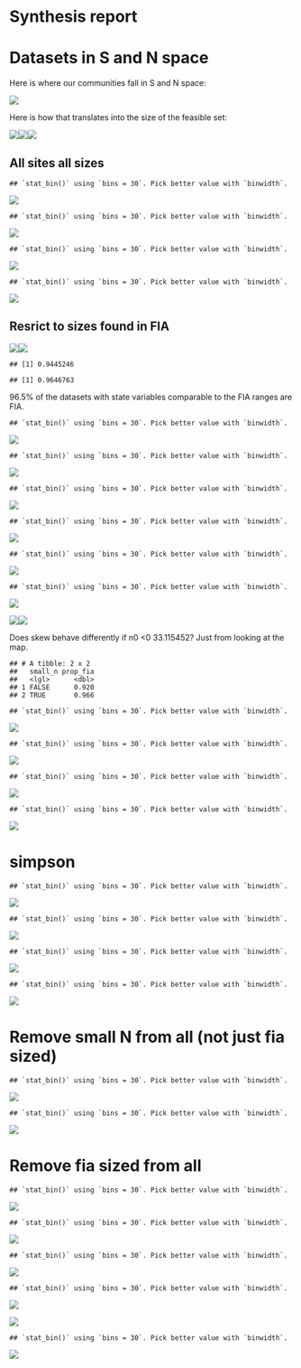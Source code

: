 Synthesis report
================

# Datasets in S and N space

Here is where our communities fall in S and N space:

![](fia_v_portal_files/figure-gfm/datasets%20in%20s%20and%20n%20space-1.png)<!-- -->

Here is how that translates into the size of the feasible set:

![](fia_v_portal_files/figure-gfm/size%20of%20fs-1.png)<!-- -->![](fia_v_portal_files/figure-gfm/size%20of%20fs-2.png)<!-- -->![](fia_v_portal_files/figure-gfm/size%20of%20fs-3.png)<!-- -->

## All sites all sizes

    ## `stat_bin()` using `bins = 30`. Pick better value with `binwidth`.

![](fia_v_portal_files/figure-gfm/percentiles%20overall-1.png)<!-- -->

    ## `stat_bin()` using `bins = 30`. Pick better value with `binwidth`.

![](fia_v_portal_files/figure-gfm/percentiles%20overall-2.png)<!-- -->

    ## `stat_bin()` using `bins = 30`. Pick better value with `binwidth`.

![](fia_v_portal_files/figure-gfm/percentiles%20overall-3.png)<!-- -->

    ## `stat_bin()` using `bins = 30`. Pick better value with `binwidth`.

![](fia_v_portal_files/figure-gfm/percentiles%20overall-4.png)<!-- -->

## Resrict to sizes found in FIA

![](fia_v_portal_files/figure-gfm/fia%20limits-1.png)<!-- -->![](fia_v_portal_files/figure-gfm/fia%20limits-2.png)<!-- -->

    ## [1] 0.9445246

    ## [1] 0.9646763

96.5% of the datasets with state variables comparable to the FIA ranges
are FIA.

    ## `stat_bin()` using `bins = 30`. Pick better value with `binwidth`.

![](fia_v_portal_files/figure-gfm/fia%20sized%20hists-1.png)<!-- -->

    ## `stat_bin()` using `bins = 30`. Pick better value with `binwidth`.

![](fia_v_portal_files/figure-gfm/fia%20sized%20hists-2.png)<!-- -->

    ## `stat_bin()` using `bins = 30`. Pick better value with `binwidth`.

![](fia_v_portal_files/figure-gfm/fia%20sized%20hists-3.png)<!-- -->

    ## `stat_bin()` using `bins = 30`. Pick better value with `binwidth`.

![](fia_v_portal_files/figure-gfm/fia%20sized%20hists-4.png)<!-- -->

    ## `stat_bin()` using `bins = 30`. Pick better value with `binwidth`.

![](fia_v_portal_files/figure-gfm/fia%20sized%20hists-5.png)<!-- -->

    ## `stat_bin()` using `bins = 30`. Pick better value with `binwidth`.

![](fia_v_portal_files/figure-gfm/fia%20sized%20hists-6.png)<!-- -->

![](fia_v_portal_files/figure-gfm/on%20map-1.png)<!-- -->![](fia_v_portal_files/figure-gfm/on%20map-2.png)<!-- -->

Does skew behave differently if n0 \<0 33.115452? Just from looking at
the map.

    ## # A tibble: 2 x 2
    ##   small_n prop_fia
    ##   <lgl>      <dbl>
    ## 1 FALSE      0.920
    ## 2 TRUE       0.966

    ## `stat_bin()` using `bins = 30`. Pick better value with `binwidth`.

![](fia_v_portal_files/figure-gfm/skew%20small%20n-1.png)<!-- -->

    ## `stat_bin()` using `bins = 30`. Pick better value with `binwidth`.

![](fia_v_portal_files/figure-gfm/skew%20small%20n-2.png)<!-- -->

    ## `stat_bin()` using `bins = 30`. Pick better value with `binwidth`.

![](fia_v_portal_files/figure-gfm/skew%20small%20n-3.png)<!-- -->

    ## `stat_bin()` using `bins = 30`. Pick better value with `binwidth`.

![](fia_v_portal_files/figure-gfm/skew%20small%20n-4.png)<!-- -->

# simpson

    ## `stat_bin()` using `bins = 30`. Pick better value with `binwidth`.

![](fia_v_portal_files/figure-gfm/simpson-1.png)<!-- -->

    ## `stat_bin()` using `bins = 30`. Pick better value with `binwidth`.

![](fia_v_portal_files/figure-gfm/simpson-2.png)<!-- -->

    ## `stat_bin()` using `bins = 30`. Pick better value with `binwidth`.

![](fia_v_portal_files/figure-gfm/simpson-3.png)<!-- -->

    ## `stat_bin()` using `bins = 30`. Pick better value with `binwidth`.

![](fia_v_portal_files/figure-gfm/simpson-4.png)<!-- -->

# Remove small N from all (not just fia sized)

    ## `stat_bin()` using `bins = 30`. Pick better value with `binwidth`.

![](fia_v_portal_files/figure-gfm/full-1.png)<!-- -->

    ## `stat_bin()` using `bins = 30`. Pick better value with `binwidth`.

![](fia_v_portal_files/figure-gfm/full-2.png)<!-- -->

# Remove fia sized from all

    ## `stat_bin()` using `bins = 30`. Pick better value with `binwidth`.

![](fia_v_portal_files/figure-gfm/remove%20fia%20sized-1.png)<!-- -->

    ## `stat_bin()` using `bins = 30`. Pick better value with `binwidth`.

![](fia_v_portal_files/figure-gfm/remove%20fia%20sized-2.png)<!-- -->

    ## `stat_bin()` using `bins = 30`. Pick better value with `binwidth`.

![](fia_v_portal_files/figure-gfm/remove%20fia%20sized-3.png)<!-- -->

    ## `stat_bin()` using `bins = 30`. Pick better value with `binwidth`.

![](fia_v_portal_files/figure-gfm/remove%20fia%20sized-4.png)<!-- -->

![](fia_v_portal_files/figure-gfm/compare%20fia%20to%20portal%20rodents-1.png)<!-- -->

    ## `stat_bin()` using `bins = 30`. Pick better value with `binwidth`.

![](fia_v_portal_files/figure-gfm/compare%20fia%20to%20portal%20rodents-2.png)<!-- -->
